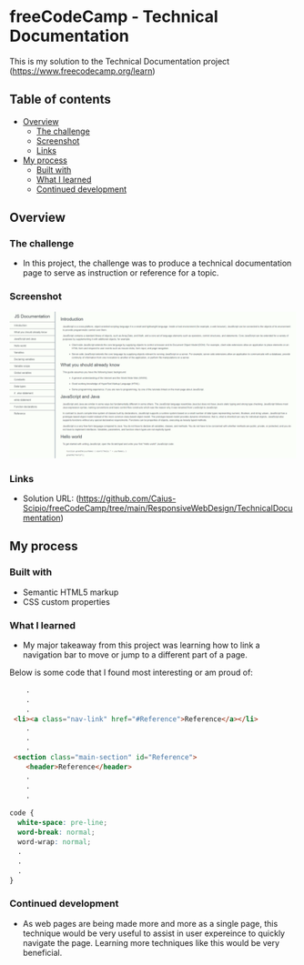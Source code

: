# freeCodeCamp - Technical Documentation
This is my solution to the Technical Documentation project (https://www.freecodecamp.org/learn)

## Table of contents

- [Overview](#overview)
  - [The challenge](#the-challenge)
  - [Screenshot](#screenshot)
  - [Links](#links)
- [My process](#my-process)
  - [Built with](#built-with)
  - [What I learned](#what-i-learned)
  - [Continued development](#continued-development)

## Overview

### The challenge

- In this project, the challenge was to produce a technical documentation page to serve as instruction or reference for a topic.

### Screenshot

![](./TechnicalDocumentation.png)

### Links

- Solution URL: (https://github.com/Caius-Scipio/freeCodeCamp/tree/main/ResponsiveWebDesign/TechnicalDocumentation)

## My process

### Built with

- Semantic HTML5 markup
- CSS custom properties

### What I learned

- My major takeaway from this project was learning how to link a navigation bar to move or jump to a different part of a page.

Below is some code that I found most interesting or am proud of:

```HTML
    .
    .
    .
 <li><a class="nav-link" href="#Reference">Reference</a></li>
    .
    .
    .
 <section class="main-section" id="Reference">
    <header>Reference</header>
    .
    .
    .
```

```CSS
code {
  white-space: pre-line;
  word-break: normal;
  word-wrap: normal;
  .
  .
  .
}
```

### Continued development

- As web pages are being made more and more as a single page, this technique would be very useful to assist in user expereince to quickly navigate the page. Learning more techniques like this would be very beneficial.